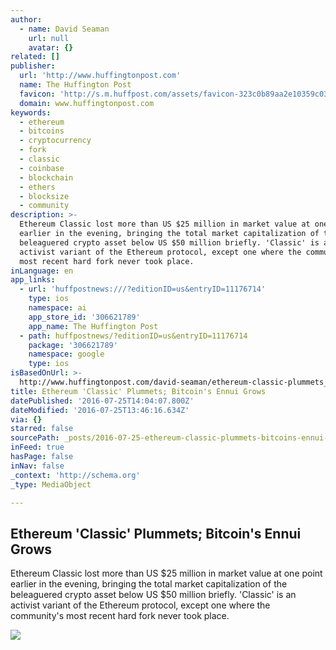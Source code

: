 ```yaml
---
author:
  - name: David Seaman
    url: null
    avatar: {}
related: []
publisher:
  url: 'http://www.huffingtonpost.com'
  name: The Huffington Post
  favicon: 'http://s.m.huffpost.com/assets/favicon-323c0b89aa2e10359c0389ac87254b1b.ico'
  domain: www.huffingtonpost.com
keywords:
  - ethereum
  - bitcoins
  - cryptocurrency
  - fork
  - classic
  - coinbase
  - blockchain
  - ethers
  - blocksize
  - community
description: >-
  Ethereum Classic lost more than US $25 million in market value at one point
  earlier in the evening, bringing the total market capitalization of the
  beleaguered crypto asset below US $50 million briefly. 'Classic' is an
  activist variant of the Ethereum protocol, except one where the community's
  most recent hard fork never took place.
inLanguage: en
app_links:
  - url: 'huffpostnews:///?editionID=us&entryID=11176714'
    type: ios
    namespace: ai
    app_store_id: '306621789'
    app_name: The Huffington Post
  - path: huffpostnews/?editionID=us&entryID=11176714
    package: '306621789'
    namespace: google
    type: ios
isBasedOnUrl: >-
  http://www.huffingtonpost.com/david-seaman/ethereum-classic-plummets_b_11176714.html
title: Ethereum 'Classic' Plummets; Bitcoin's Ennui Grows
datePublished: '2016-07-25T14:04:07.800Z'
dateModified: '2016-07-25T13:46:16.634Z'
via: {}
starred: false
sourcePath: _posts/2016-07-25-ethereum-classic-plummets-bitcoins-ennui-grows.md
inFeed: true
hasPage: false
inNav: false
_context: 'http://schema.org'
_type: MediaObject

---
```

<article style=""><h1>Ethereum 'Classic' Plummets; Bitcoin's Ennui Grows</h1><p>Ethereum Classic lost more than US $25 million in market value at one point earlier in the evening, bringing the total market capitalization of the beleaguered crypto asset below US $50 million briefly. 'Classic' is an activist variant of the Ethereum protocol, except one where the community's most recent hard fork never took place.</p><img src="http://i.huffpost.com/gen/1324125/images/o-MOVIE-PIRACY-facebook.jpg" /></article>